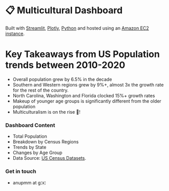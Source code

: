 # :clipboard: Multicultural Dashboard
Built with [Streamlit](https://streamlit.io/), [Plotly](https://plotly.com/), [Python](https://www.python.org/) and hosted using an [Amazon EC2 instance](http://52.52.210.84:8501/).

# Key Takeaways from US Population trends between 2010-2020
- Overall population grew by 6.5% in the decade
- Southern and Western regions grew by 9%+, almost 3x the growth rate for the rest of the country.
- North Carolina, Washington and Florida clocked 15%+ growth rates
- Makeup of younger age groups is significantly different from the older population
- Multiculturalism is on the rise :rocket:!

### Dashboard Content
- Total Population
- Breakdown by Census Regions
- Trends by State
- Changes by Age Group
- Data Source: [US Census Datasets](https://www.census.gov/data.html).

### Get in touch
- anupmm at g:envelope:

